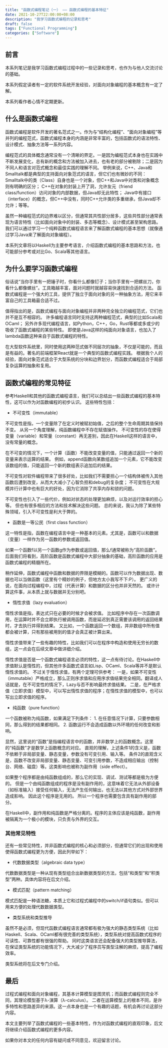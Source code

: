 ```yaml
---
title: "函数式编程笔记（一） —— 函数式编程的基本特征"
date: 2021-10-27T22:00:00+08:00
description: "我学习函数式编程的记录和思考"
draft: false
tags: ["Functional Programming"]
categories: ["Software"]
---
```


## 前言
本系列笔记是我学习函数式编程过程中的一些记录和思考，也作为与他人交流讨论的基础。

本系列假定读者有一定的软件系统开发经验，对面向对象编程的基本概念有一定了解。

本系列看作者心情不定期更新。

## 什么是函数式编程

函数式编程是软件开发的著名范式之一。作为与“结构化编程”、“面向对象编程”等并列的编程范式，函数式编程本身的内涵是非常丰富的，包括函数式的语法特性、设计模式、抽象方法等一系列内容。

编程范式的具体概念通常没有一个清晰的界定。一是因为编程范式本身也在实践中不断发展变化，总有新的概念和方法被加入进去，也有老的部分被剔除；二是因为不同人和语言对范式概念和最佳实践的理解不同。
举例来说，C++、Java和Smalltalk都是典型的支持面向对象范式的语言，但它们也有微妙的不同：
Smalltalk中的类（Class）自身也是一个对象，但C++和Java中对类和对象概念则有明确的区分；
C++在对象的封装上开了洞，允许友元（friend class/function）访问对象的内部数据，但Java却无此特性；
Java中有接口（interface）的概念，但C++中没有，同时C++允许类的多重继承，但Java却不允许；等等。

虽然一种编程范式的边界难以区分，但通常其共性部分居多，这些共性部分通常表现为语言特性（比如面向对象中的封装、多态等概念）、设计模式甚至架构思路。
我们可以通过学习一个纯粹函数式编程语言来了解函数式编程的基本思想（就像通过学习Java来了解面向对象编程）。

本系列文章将以Haskell为主要参考语言，介绍函数式编程的基本思路和方法，也可能部分参考或对比Go、Scala等其他语言。

## 为什么要学习函数式编程

俗话说“当你手里有一把锤子时，你看什么都像钉子；当你手里有一把螺丝刀，你看什么都像螺丝”。工具箱越丰富，面对问题时就越容易快速找到合适的方法。
函数式编程是一个强大的工具，提供了独立于面向对象的另一种抽象方法，用它来丰富自己的工具箱最合适不过。

值得指出的是，函数式编程与面向对象编程并非两种完全独立的编程范式，它们也并不是互不相容的。
许多编程语言同时支持这两种编程范式，典型的比如Scala和OCaml；
另外许多现代编程语言，如Python，C++，Go，Rust等都或多或少的吸收了函数式编程的某些特性。
即使是Java这样的纯面向对象语言，也加入了lambda函数这种来自于函数式编程的特性。

在大型软件系统里，同时使用这两种范式做不同层次的抽象，不仅是可能的，而且是有益的。著名的前端框架React就是一个典型的函数式编程实践。
根据我个人的经验，面向对象范式适合于大型系统的分块和边界划分，而函数式编程适合于局部复杂运算的抽象和复用。

## 函数式编程的常见特征

参考Haskell和其他的函数式编程语言，我们可以总结出一些函数式编程的基本特性，这可以作为对函数编程的初步认识。
这些特性包括：

- 不可变性（immutable）

不可变性是指，一个变量除了在定义时被赋初始值，之后的整个生命周期其值保持不变。
从另一个角度理解，纯函数编程中不存在赋值操作。
不可变性的存在使得变量（variable）和常量（constant）再无差别，因此在Haskell这样的语言中，没有常量的概念。

在不可变的情况下，一个计算（函数）不能改变变量的值，只能通过返回一个新的变量来表示运算的结果。
例如，append函数向某数组追加一个元素，它不能改变该数组的值，只能返回一个新的数组表示追加后的结果。

不可变性对软件编程带来了很多好处，比如我们不需要担心一个结构体被传入其他函数后遭到改变，从而大大减小了心智负担和debug的复杂度；
不可变性在大规模并行计算中也有巨大的好处，因为它消除了共享内存和锁的问题。

不可变性也引入了一些代价，例如对状态的处理更加麻烦，以及对运行效率的担心等。
但也有很多相应的方法和技术解决这些问题。
总的来说，我认为除了某些特殊领域，引入不可变性是利大于弊的。

- 函数是一等公民（first class function）

这一特性是指，函数在编程语言中是一种基本的元素。尤其是，函数可以和数据（变量）一样作为另一函数的参数或返回值。

如果一个函数f以另一个函数g作为参数或返回值，那么f通常被称为“高阶函数”。
后面我们将看到，高阶函数是函数式编程中大部分抽象的基础，高阶函数的应用是函数式编程的精髓所在。

稍作延伸，函数式编程中函数和数据的界限是模糊的。函数可以作为数据出现、数据也可以当做函数（这里有个精妙的例子，但地方太小我写不下:P）。
更广义的说，在面向过程编程中，过程（代表计算）和数据的区分也并非天然的。
或许计算这件事，从本质上就与数据并无分别吧。

- 惰性求值（lazy evaluation）

惰性求值是指，表达式只在必要的时候才会被求值。
比如程序中存在一次函数调用，在运算时并不会立即执行被调用函数，而是延迟到真正需要该调用的返回结果时，才去执行并得到结果。
又比如，一个函数返回一个数组，并非数组中所有值都会被计算，只有那些被用到的值才会真正被计算出来。

惰性求值带来了一些有趣的特性，比如我们可以在程序中构造和使用无穷长的数组，这一点会在后续文章中做详细介绍。

惰性求值是否是一个函数式编程语言必须的特性，这一点有待讨论。在Haskell中求值默认是惰性的，但其他许多函数式语言如Lisp、OCaml、Scala等并不是默认惰性求值的。
不过关于惰性求值，有两个定理可供参考：
一是，如果不可变性（immutable）严格成立，那么正则序求值和应用序求值结果完全相同。翻译成人话就是，在不可变性的情况下，Lazy与否不影响最终求值结果。
二是，在严格求值（立即求值）模型中，可以写出惰性求值的程序；在惰性求值的模型中，也可以写出立即求值的程序。

- 纯函数（pure function）

一个函数被称为纯函数，如果满足下列条件：
    1. 在任意情况下计算，只要参数相同，那么得到的结果都相同。
    2. 函数运行不会造成函数以外环境的任何改变和影响。

显然，这里说的“函数”是指编程语言中的函数，并非数学上的函数概念。这里的“纯函数”才是数学上函数概念的对应。
直观的理解，上述条件1的含义是，函数不依赖于非局部变量、静态变量，参数没有可变引用、输入等。
条件2的直观含义是，函数不改变非局部变量、静态变量、可变引用参数，不造成相应输出（控制台、网络、磁盘）等。这类影响也被称为副作用（side effect）。

如果整个程序都是由纯函数组成的，那么它的实现、调试、测试等都是极为方便的。
但是一个由纯函数组成的程序是没有副作用的，这意味着它无法从外部设备（如标准输入）接受任何输入，无法产生任何输出，也无法以其他方式对外部世界造成影响。
因此这个程序是无用的。
所以一个程序也需要包含具有副作用的部分。

在Haskell中，副作用和纯函数是严格分离的。程序的主体应该是纯函数，副作用被隔离为一个极小的模块，只负责与外界的交互。

### 其他常见特性
还有一些常见特性，并非函数式编程的核心和必须部分，但通常它们的出现和使用使得函数式编程更为方便，因此列举如下：

- 代数数据类型（algebraic data type）

代数数据类型是一种从现有类型组合出新数据类型的方法，包括“和类型”和“积类型”两种。具体内容将在后文介绍。

- 模式匹配（pattern matching）

模式匹配是一种语法糖，本质上它和过程式编程中的switch/if语句类似。但可以用来方便的处理代数数据类型。

- 类型系统和类型推导

虽然不是必须，但现代函数式编程语言通常都有极为强大的静态类型系统（比如Haskell、Scala、OCaml都有很完善的类型系统），类型系统对提高函数式程序的可读性、可靠性都有很强的帮助。
同时这类语言还会配备强大的类型推导算法，在保证类型系统的功能情况下，大大减少了程序员写类型注解的麻烦，提高了编程效率。

类型系统将在后文专门介绍。

## 最后

过程式编程和面向对象编程，其基本计算模型是图灵机；而函数式编程则完全不同，其理论模型基于λ-演算（λ-calculus）。
二者在运算模型上的根本不同，是许多特性和思路差异的来源。这一点本身也是一个有趣的话题，有机会再讨论这部分内容。

本文主要列举了函数式编程的一些基本特性，作为对函数式编程的直观印象，后文将继续介绍函数式编程的更多内容。

如果你对本文的任何内容有疑问或不同意见，欢迎留言讨论。

